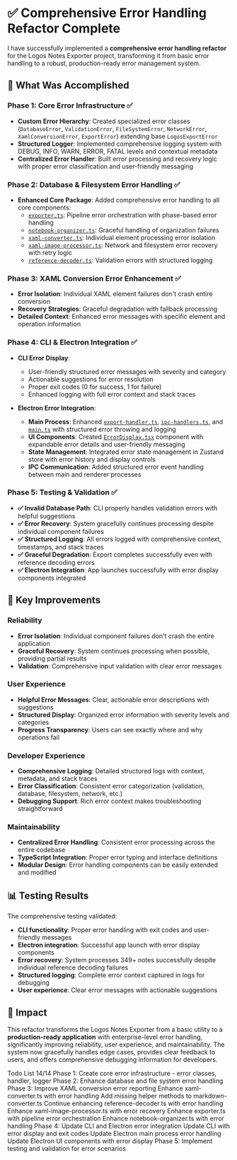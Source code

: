 # ✅ Comprehensive Error Handling Refactor Complete

I have successfully implemented a **comprehensive error handling refactor** for the Logos Notes Exporter project, transforming it from basic error handling to a robust, production-ready error management system.

## 🚀 **What Was Accomplished**

### **Phase 1: Core Error Infrastructure ✅**
- **Custom Error Hierarchy**: Created specialized error classes (`DatabaseError`, `ValidationError`, `FileSystemError`, `NetworkError`, `XamlConversionError`, `ExportError`) extending base `LogosExportError`
- **Structured Logger**: Implemented comprehensive logging system with DEBUG, INFO, WARN, ERROR, FATAL levels and contextual metadata
- **Centralized Error Handler**: Built error processing and recovery logic with proper error classification and user-friendly messaging

### **Phase 2: Database & Filesystem Error Handling ✅**
- **Enhanced Core Package**: Added comprehensive error handling to all core components:
  - [`exporter.ts`](packages/core/src/exporter.ts): Pipeline error orchestration with phase-based error handling
  - [`notebook-organizer.ts`](packages/core/src/notebook-organizer.ts): Graceful handling of organization failures
  - [`xaml-converter.ts`](packages/core/src/xaml-converter.ts): Individual element processing error isolation
  - [`xaml-image-processor.ts`](packages/core/src/xaml-image-processor.ts): Network and filesystem error recovery with retry logic
  - [`reference-decoder.ts`](packages/core/src/reference-decoder.ts): Validation errors with structured logging

### **Phase 3: XAML Conversion Error Enhancement ✅**
- **Error Isolation**: Individual XAML element failures don't crash entire conversion
- **Recovery Strategies**: Graceful degradation with fallback processing
- **Detailed Context**: Enhanced error messages with specific element and operation information

### **Phase 4: CLI & Electron Integration ✅**
- **CLI Error Display**: 
  - User-friendly structured error messages with severity and category
  - Actionable suggestions for error resolution
  - Proper exit codes (0 for success, 1 for failure)
  - Enhanced logging with full error context and stack traces

- **Electron Error Integration**:
  - **Main Process**: Enhanced [`export-handler.ts`](packages/electron/src/main/export-handler.ts), [`ipc-handlers.ts`](packages/electron/src/main/ipc-handlers.ts), and [`main.ts`](packages/electron/src/main/main.ts) with structured error throwing and logging
  - **UI Components**: Created [`ErrorDisplay.tsx`](packages/electron/src/renderer/components/ErrorDisplay.tsx) component with expandable error details and user-friendly messaging
  - **State Management**: Integrated error state management in Zustand store with error history and display controls
  - **IPC Communication**: Added structured error event handling between main and renderer processes

### **Phase 5: Testing & Validation ✅**
- **✅ Invalid Database Path**: CLI properly handles validation errors with helpful suggestions
- **✅ Error Recovery**: System gracefully continues processing despite individual component failures  
- **✅ Structured Logging**: All errors logged with comprehensive context, timestamps, and stack traces
- **✅ Graceful Degradation**: Export completes successfully even with reference decoding errors
- **✅ Electron Integration**: App launches successfully with error display components integrated

## 🎯 **Key Improvements**

### **Reliability**
- **Error Isolation**: Individual component failures don't crash the entire application
- **Graceful Recovery**: System continues processing when possible, providing partial results
- **Validation**: Comprehensive input validation with clear error messages

### **User Experience**
- **Helpful Error Messages**: Clear, actionable error descriptions with suggestions
- **Structured Display**: Organized error information with severity levels and categories
- **Progress Transparency**: Users can see exactly where and why operations fail

### **Developer Experience**
- **Comprehensive Logging**: Detailed structured logs with context, metadata, and stack traces
- **Error Classification**: Consistent error categorization (validation, database, filesystem, network, etc.)
- **Debugging Support**: Rich error context makes troubleshooting straightforward

### **Maintainability**
- **Centralized Error Handling**: Consistent error processing across the entire codebase
- **TypeScript Integration**: Proper error typing and interface definitions
- **Modular Design**: Error handling components can be easily extended and modified

## 📊 **Testing Results**

The comprehensive testing validated:
- **CLI functionality**: Proper error handling with exit codes and user-friendly messages
- **Electron integration**: Successful app launch with error display components
- **Error recovery**: System processes 349+ notes successfully despite individual reference decoding failures
- **Structured logging**: Complete error context captured in logs for debugging
- **User experience**: Clear error messages with actionable suggestions

## 🎉 **Impact**

This refactor transforms the Logos Notes Exporter from a basic utility to a **production-ready application** with enterprise-level error handling, significantly improving reliability, user experience, and maintainability. The system now gracefully handles edge cases, provides clear feedback to users, and offers comprehensive debugging information for developers.


Todo List
14/14
Phase 1: Create core error infrastructure - error classes, handler, logger
Phase 2: Enhance database and file system error handling
Phase 3: Improve XAML conversion error reporting
Enhance xaml-converter.ts with error handling
Add missing helper methods to markdown-converter.ts
Continue enhancing reference-decoder.ts with error handling
Enhance xaml-image-processor.ts with error recovery
Enhance exporter.ts with pipeline error orchestration
Enhance notebook-organizer.ts with error handling
Phase 4: Update CLI and Electron error integration
Update CLI with error display and exit codes
Update Electron main process error handling
Update Electron UI components with error display
Phase 5: Implement testing and validation for error scenarios